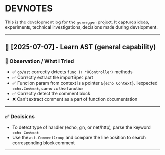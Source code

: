 # DEVNOTES

This is the development log for the `goswaggen` project.
It captures ideas, experiments, technical investigations, decisions made during development.

---

## 📅 [2025-07-07] - Learn AST (general capability)

### 🧪 Observation / What I Tried
- ✅ `go/ast` correctly detects `func (c *XController)` methods
- ✅ Correctly extract the importSpec part
- ✅ Function param from context is a pointer `&{echo Context}`. I expected `echo.Context`, same as the function
- ✅ Correctly detect the comment block
- ❌ Can't extract comment as a part of function documentation

---

### ✅ Decisions
- To detect type of handler (echo, gin, or net/http), parse the keyword `echo Context`
- Use the `ast.CommentGroup` and compare the line position to search corresponding block comment

---

